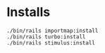 
# Installs

```shell
./bin/rails importmap:install
./bin/rails turbo:install
./bin/rails stimulus:install
```
